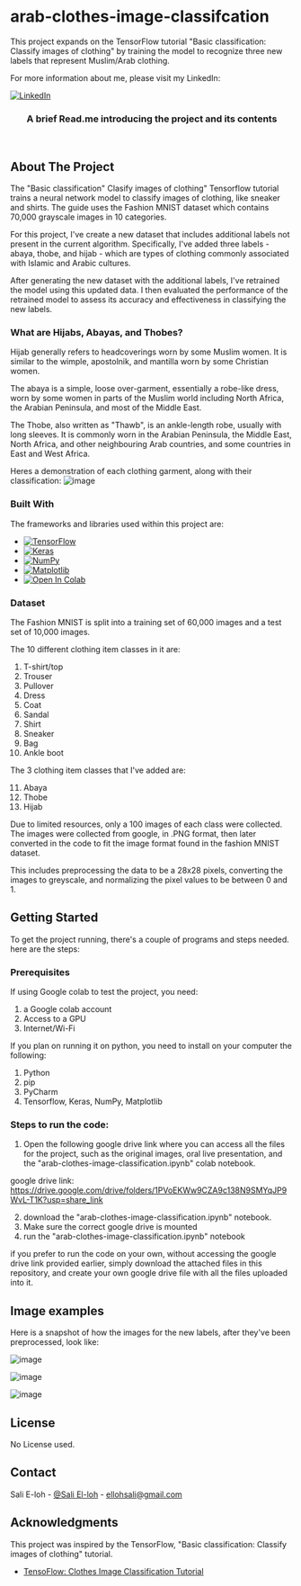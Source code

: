 # arab-clothes-image-classifcation
This project expands on the TensorFlow tutorial "Basic classification: Classify images of clothing" by training the model to recognize three new labels that represent Muslim/Arab clothing.

For more information about me, please visit my LinkedIn:

[![LinkedIn][LinkedIn.js]][LinkedIn-url]


<div align="center">
  <h3 align="center">A brief Read.me introducing the project and its contents</h3>
    <br />
  </p>
</div>



<!-- ABOUT THE PROJECT -->
## About The Project

The "Basic classification" Clasify images of clothing" Tensorflow tutorial trains a neural network model to classify images of clothing, like sneaker and shirts. The guide uses the Fashion MNIST dataset which contains 70,000 grayscale images in 10 categories.

For this project, I've create a new dataset that includes additional labels not present in the current algorithm. Specifically, I've added three labels - abaya, thobe, and hijab - which are types of clothing commonly associated with Islamic and Arabic cultures.

After generating the new dataset with the additional labels, I've retrained the model using this updated data. I then evaluated the performance of the retrained model to assess its accuracy and effectiveness in classifying the new labels.

### What are Hijabs, Abayas, and Thobes? 

Hijab generally refers to headcoverings worn by some Muslim women. It is similar to the wimple, apostolnik, and mantilla worn by some Christian women.

The abaya is a simple, loose over-garment, essentially a robe-like dress, worn by some women in parts of the Muslim world including North Africa, the Arabian Peninsula, and most of the Middle East.

The Thobe, also written as "Thawb", is an ankle-length robe, usually with long sleeves. It is commonly worn in the Arabian Peninsula, the Middle East, North Africa, and other neighbouring Arab countries, and some countries in East and West Africa.

Heres a demonstration of each clothing garment, along with their classification:
![image](https://user-images.githubusercontent.com/112829375/235896519-90dc82e1-8552-4081-9eed-20241fad5ff0.png)




### Built With

The frameworks and libraries used within this project are:

* [![TensorFlow][Tensorflow.js]][Tensorflow-url]
* [![Keras][Keras.js]][Keras-url]
* [![NumPy][NumPy.js]][NumPy-url]
* [![Matplotlib][Matplotlib.js]][Matplotlib-url]
* [![Open In Colab](https://img.shields.io/badge/Open%20In-Colab-yellowgreen?style=for-the-badge&logo=googlecolab)](https://colab.research.google.com/)


<!-- Dataset -->
### Dataset

The Fashion MNIST is split into a training set of 60,000 images and a test set of 10,000 images.

The 10 different clothing item classes in it are:
1. T-shirt/top
2. Trouser
3. Pullover
4. Dress
5. Coat
6. Sandal
7. Shirt
8. Sneaker
9. Bag
10. Ankle boot

The 3 clothing item classes that I've added are:

11. Abaya
12. Thobe
13. Hijab

Due to limited resources, only a 100 images of each class were collected. The images were collected from google, in .PNG format, then later converted in the code to fit the image format found in the fashion MNIST dataset. 

This includes preprocessing the data to be a 28x28 pixels, converting the images to greyscale, and normalizing the pixel values to be between 0 and 1.

<!-- GETTING STARTED -->
## Getting Started

To get the project running, there's a couple of programs and steps needed. here are the steps: 

### Prerequisites

If using Google colab to test the project, you need:

1. a Google colab account
2. Access to a GPU
3. Internet/Wi-Fi

If you plan on running it on python, you need to install on your computer the following:

1. Python
2. pip 
3. PyCharm 
4. Tensorflow, Keras, NumPy, Matplotlib


### Steps to run the code:

1. Open the following google drive link where you can access all the files for the project, such as the original images, oral live presentation, and the "arab-clothes-image-classification.ipynb" colab notebook.

google drive link: https://drive.google.com/drive/folders/1PVoEKWw9CZA9c138N9SMYqJP9WvL-T1K?usp=share_link

2. download the "arab-clothes-image-classification.ipynb" notebook.
3. Make sure the correct google drive is mounted
4. run the "arab-clothes-image-classification.ipynb" notebook

if you prefer to run the code on your own, without accessing the google drive link provided earlier, simply download the attached files in this repository, and create your own google drive file with all the files uploaded into it.
   

<!-- NEW LABELS IMAGE EXAMPLES -->
## Image examples

Here is a snapshot of how the images for the new labels, after they've been preprocessed, look like:

![image](https://user-images.githubusercontent.com/112829375/235897301-c6795324-af8c-4a87-a9ea-fc7425dda553.png)

![image](https://user-images.githubusercontent.com/112829375/235897529-89753437-1842-477f-b3a4-319e2e482a8c.png)

![image](https://user-images.githubusercontent.com/112829375/235896781-38f344dc-1cea-4d6f-8505-53e09542459f.png)

<!-- LICENSE -->
## License

No License used.

<!-- CONTACT -->
## Contact

Sali E-loh - [@Sali El-loh](https://www.linkedin.com/in/salielloh12/) - ellohsali@gmail.com


<!-- ACKNOWLEDGMENTS -->
## Acknowledgments

This project was inspired by the TensorFlow, "Basic classification: Classify images of clothing" tutorial.

* [TensoFlow: Clothes Image Classification Tutorial](https://www.tensorflow.org/tutorials/keras/classification)

<!-- MARKDOWN LINKS & IMAGES -->
<!-- https://www.markdownguide.org/basic-syntax/#reference-style-links -->
[LinkedIn.js]: https://img.shields.io/badge/LinkedIn-0077B5?style=for-the-badge&logo=linkedin&logoColor=white
[LinkedIn-url]: https://www.linkedin.com/in/salielloh12/
[Tensorflow.js]: https://img.shields.io/badge/TensorFlow-FF6F00?style=for-the-badge&logo=tensorflow&logoColor=white
[Tensorflow-url]: https://www.tensorflow.org/
[Keras.js]: https://img.shields.io/badge/Keras-D00000?style=for-the-badge&logo=keras&logoColor=white
[Keras-url]: https://keras.io/
[NumPy.js]: https://img.shields.io/badge/NumPy-013243?style=for-the-badge&logo=numpy&logoColor=white
[NumPy-url]: https://numpy.org/
[Matplotlib.js]: https://img.shields.io/badge/Matplotlib-%23ffffff.svg?style=for-the-badge&logo=Matplotlib&logoColor=black
[Matplotlib-url]: https://matplotlib.org/

